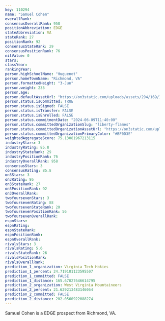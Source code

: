 ```yaml
---
key: 110294
name: "Samuel Cohen"
overallRank: 
consensusOverallRank: 958
positionAbbreviation: EDGE
stateAbbreviation: VA
stateRank: 27
positionRank: 92
consensusStateRank: 29
consensusPositionRank: 76
nilValue: 0
stars: 
classYear: 
rankingYear: 
person.highSchoolName: "Huguenot"
person.homeTownName: "Richmond, VA"
person.formattedHeight: "3-Jun"
person.weight: 235
person.age: 
person.defaultAssetUrl: "https://on3static.com/uploads/assets/294/169/169294.png"
person.status.isCommitted: TRUE
person.status.isSigned: FALSE
person.status.isTransfer: FALSE
person.status.isEnrolled: FALSE
person.status.commitmentDate: "2024-06-09T11:40:00"
person.status.committedOrganizationSlug: "liberty-flames"
person.status.committedOrganizationAssetUrl: "https://on3static.com/uploads/assets/995/149/149995.svg"
person.status.committedOrganizationPrimaryColor: "#BF0D3E"
weightedAggregateScore: 75.13081967213115
industryStars: 3
industryRating: 85.8
industryStateRank: 29
industryPositionRank: 76
industryOverallRank: 958
consensusStars: 3
consensusRating: 85.8
on3Stars: 3
on3Rating: 86
on3StateRank: 27
on3PositionRank: 92
on3OverallRank: 
twofoursevenStars: 3
twofoursevenRating: 88
twofoursevenStateRank: 20
twofoursevenPositionRank: 56
twofoursevenOverallRank: 
espnStars: 
espnRating: 
espnStateRank: 
espnPositionRank: 
espnOverallRank: 
rivalsStars: 3
rivalsRating: 5.6
rivalsStateRank: 26
rivalsPositionRank: 
rivalsOverallRank: 
prediction_1_organization: Virginia Tech Hokies
prediction_1_percent: 24.719101123595507
prediction_1_committed: FALSE
prediction_1_distance: 165.67027646614795
prediction_2_organization: West Virginia Mountaineers
prediction_2_percent: 21.629213483146064
prediction_2_committed: FALSE
prediction_2_distance: 202.0560922088274
---
```

Samuel Cohen is a EDGE prospect from Richmond, VA.